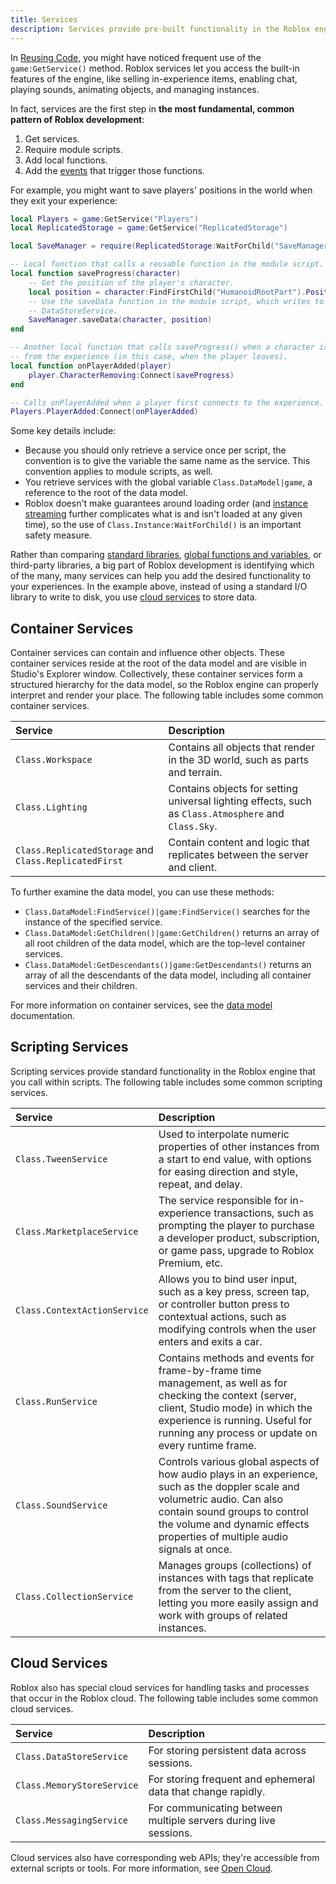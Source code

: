 ```yaml
---
title: Services
description: Services provide pre-built functionality in the Roblox engine.
---
```


In [Reusing Code](module.md), you might have noticed frequent use of the `game:GetService()` method. Roblox services let you access the built-in features of the engine, like selling in-experience items, enabling chat, playing sounds, animating objects, and managing instances.

In fact, services are the first step in **the most fundamental, common pattern of Roblox development**:

1. Get services.
1. Require module scripts.
1. Add local functions.
1. Add the [events](events/index.md) that trigger those functions.

For example, you might want to save players' positions in the world when they exit your experience:

```lua
local Players = game:GetService("Players")
local ReplicatedStorage = game:GetService("ReplicatedStorage")

local SaveManager = require(ReplicatedStorage:WaitForChild("SaveManager"))

-- Local function that calls a reusable function in the module script.
local function saveProgress(character)
	-- Get the position of the player's character.
	local position = character:FindFirstChild("HumanoidRootPart").Position
	-- Use the saveData function in the module script, which writes to the
	-- DataStoreService.
	SaveManager.saveData(character, position)
end

-- Another local function that calls saveProgress() when a character is removed
-- from the experience (in this case, when the player leaves).
local function onPlayerAdded(player)
	player.CharacterRemoving:Connect(saveProgress)
end

-- Calls onPlayerAdded when a player first connects to the experience.
Players.PlayerAdded:Connect(onPlayerAdded)
```

Some key details include:

- Because you should only retrieve a service once per script, the convention is to give the variable the same name as the service. This convention applies to module scripts, as well.
- You retrieve services with the global variable `Class.DataModel|game`, a reference to the root of the data model.
- Roblox doesn't make guarantees around loading order (and [instance streaming](../workspace/streaming.md) further complicates what is and isn't loaded at any given time), so the use of `Class.Instance:WaitForChild()` is an important safety measure.

Rather than comparing [standard libraries](../reference/engine/libraries), [global functions and variables](../reference/engine/globals), or third-party libraries, a big part of Roblox development is identifying which of the many, many services can help you add the desired functionality to your experiences. In the example above, instead of using a standard I/O library to write to disk, you use [cloud services](#cloud-services) to store data.

## Container Services

Container services can contain and influence other objects. These container
services reside at the root of the data model and are visible in Studio's
Explorer window. Collectively, these container services
form a structured hierarchy for the data model, so the Roblox engine can
properly interpret and render your place. The following table includes some common container services.

Service | Description
:--- | :---
`Class.Workspace` | Contains all objects that render in the 3D world, such as parts and terrain.
`Class.Lighting` | Contains objects for setting universal lighting effects, such as `Class.Atmosphere` and `Class.Sky`.
`Class.ReplicatedStorage` and `Class.ReplicatedFirst` | Contain content and logic that replicates between the server and client.

To further examine the data model, you can use these methods:

- `Class.DataModel:FindService()|game:FindService()` searches for the instance of the specified service.
- `Class.DataModel:GetChildren()|game:GetChildren()` returns an array of all root children of the data model, which are the top-level container services.
- `Class.DataModel:GetDescendants()|game:GetDescendants()` returns an array of all the descendants of the data model, including all container services and their children.

For more information on container services, see the [data
model](/projects/data-model#object-organization) documentation.

## Scripting Services

Scripting services provide standard functionality in the Roblox engine that you
call within scripts. The following table includes some common scripting services.

Service | Description
:--- | :---
`Class.TweenService` | Used to interpolate numeric properties of other instances from a start to end value, with options for easing direction and style, repeat, and delay.
`Class.MarketplaceService` | The service responsible for in-experience transactions, such as prompting the player to purchase a developer product, subscription, or game pass, upgrade to Roblox Premium, etc.
`Class.ContextActionService` | Allows you to bind user input, such as a key press, screen tap, or controller button press to contextual actions, such as modifying controls when the user enters and exits a car.
`Class.RunService` | Contains methods and events for frame-by-frame time management, as well as for checking the context (server, client, Studio mode) in which the experience is running. Useful for running any process or update on every runtime frame.
`Class.SoundService` | Controls various global aspects of how audio plays in an experience, such as the doppler scale and volumetric audio. Can also contain sound groups to control the volume and dynamic effects properties of multiple audio signals at once.
`Class.CollectionService` | Manages groups (collections) of instances with tags that replicate from the server to the client, letting you more easily assign and work with groups of related instances.

## Cloud Services

Roblox also has special cloud services for handling tasks and processes
that occur in the Roblox cloud. The following table includes some common cloud services.

Service | Description
:--- | :---
`Class.DataStoreService` | For storing persistent data across sessions.
`Class.MemoryStoreService` | For storing frequent and ephemeral data that change rapidly.
`Class.MessagingService` | For communicating between multiple servers during live sessions.

Cloud services also have corresponding web APIs; they're accessible from external scripts or tools. For more information, see [Open Cloud](../cloud/open-cloud/index.md).
